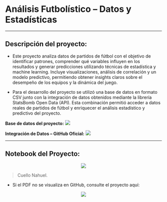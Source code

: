 # **Análisis Futbolístico – Datos y Estadísticas**
---
## **Descripción del proyecto:**

  * Este proyecto analiza datos de partidos de fútbol con el objetivo de identificar patrones, comprender qué variables influyen en los resultados y generar predicciones utilizando técnicas de estadística y machine learning. Incluye visualizaciones, análisis de correlación y un modelo predictivo, permitiendo obtener insights claros sobre el desempeño de los equipos y la dinámica del juego.

  * Para el desarrollo del proyecto se utilizó una base de datos en formato CSV junto con la integración de datos obtenidos mediante la librería StatsBomb Open Data (API). Esta combinación permitió acceder a datos reales de partidos de fútbol y enriquecer el análisis estadístico y predictivo del proyecto.

**Base de datos del proyecto:**
  <a href="https://docs.google.com/spreadsheets/d/1-blVunJtWN83rimMzCWofUnGk9A4IroJguu8Jfj3vB4/edit?gid=429044465">
    <img src="https://img.shields.io/badge/📊 Ver%20Dataset%20-success?style=for-the-badge" />
  </a>
</p>

**Integración de Datos – GitHub Oficial:**
  <a href="https://github.com/statsbomb/open-data">
    <img src="https://img.shields.io/badge/🔗%20VER%20GITHUB-0A66C2?style=for-the-badge" />
  </a>
</p>

---

## Notebook del Proyecto:
<p align="center">
  <a href="https://colab.research.google.com/drive/1YiMHzEnaRc20g0BxPhXTf1JzSbF_crwJ">
    <img src="https://img.shields.io/badge/🚀%20Ver%20Colab-orange?style=for-the-badge" />
  </a>
</p>



> Cuello Nahuel.

- Si el PDF no se visualiza en GitHub, consulte el proyecto aquí:
<p align="center">
  <a href="https://drive.google.com/drive/folders/1BqN1pgTcHQobD7up_xntKR4UYGRYMpN4" target="_blank">
    <img src="https://img.shields.io/badge/📁%20Ver%20Drive-white?style=for-the-badge" />
  </a><br>
</p>


